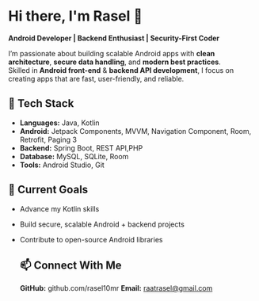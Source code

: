 # Hi there, I'm Rasel 👋

**Android Developer | Backend Enthusiast | Security-First Coder**

I’m passionate about building scalable Android apps with **clean architecture**, **secure data handling**, and **modern best practices**.  
Skilled in **Android front-end** & **backend API development**, I focus on creating apps that are fast, user-friendly, and reliable.

## 🚀 Tech Stack
- **Languages:** Java, Kotlin
- **Android:** Jetpack Components, MVVM, Navigation Component, Room, Retrofit, Paging 3
-  **Backend:** Spring Boot, REST API,PHP
-   **Database:** MySQL, SQLite, Room
-   **Tools:** Android Studio, Git

  ## 📌 Current Goals
- Advance my Kotlin skills  
- Build secure, scalable Android + backend projects  
- Contribute to open-source Android libraries



  ## 📫 Connect With Me
  **GitHub:** github.com/rasel10mr
  **Email:** raatrasel@gmail.com
  
